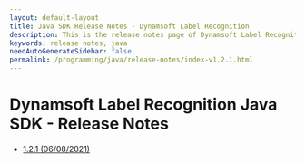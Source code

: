 ```yaml
---
layout: default-layout
title: Java SDK Release Notes - Dynamsoft Label Recognition 
description: This is the release notes page of Dynamsoft Label Recognition for Java SDK.
keywords: release notes, java
needAutoGenerateSidebar: false
permalink: /programming/java/release-notes/index-v1.2.1.html
---
```


# Dynamsoft Label Recognition Java SDK - Release Notes

- [1.2.1 (06/08/2021)](java-1.html#121-06082021)
